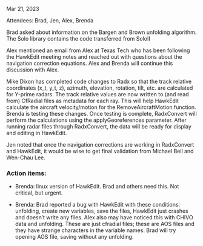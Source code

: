 
Mar 21, 2023

Attendees: Brad, Jen, Alex, Brenda

Brad asked about information on the Bargen and Brown unfolding algorithm. The Solo library contains the code transferred from SoloII

Alex mentioned an email from Alex at Texas Tech who has been following the HawkEdit meeting notes and reached out with questions about the navigation correction equations.  Alex and Brenda will continue this discussion with Alex.  

Mike Dixon has completed code changes to Radx so that the track relative coordinates (x_t, y_t, z), azimuth, elevation, rotation, tilt, etc. are calculated for Y-prime radars.  The track relative values are now written to (and read from) CfRadial files as metadata for each ray.  This will help HawkEdit calculate the aircraft velocity/motion for the RemoveAircraftMotion function.
Brenda is testing these changes. Once testing is complete, RadxConvert will perform the calculations using the applyGeoreferences parameter.  After running radar files through RadxConvert,
the data will be ready for display and editing in HawkEdit. 

Jen noted that once the navigation corrections are working in RadxConvert and HawkEdit, it would be wise to get final validation from Michael Bell and Wen-Chau Lee.  


### Action items:
 * Brenda: linux version of HawkEdit. Brad and others need this. Not critical, but urgent.

 * Brenda: Brad reported a bug with HawkEdit with these conditions: unfolding, create new variables, save the files, HawkEdit just crashes and doesn’t write any files.  Alex also may have noticed this with CHIVO data  and unfolding. These are just cfradial files; these are AOS files and they have strange characters in the variable names.  Brad will try opening AOS file, saving without any unfolding. 
